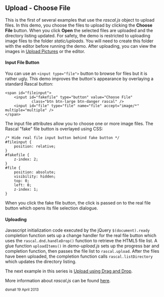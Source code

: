 Upload - Choose File 
------------------

This is the first of several examples that use the _rascal.js_ object to upload files.
In this demo, you choose the files to upload by clicking the __Choose File__ button.
When you click __Open__ the selected files are uploaded and the directory listing updated.
For safety, the demo is restricted to uploading image files to the folder _static/uploads_.
You will need to create this folder with the editor before running the demo.
After uploading, you can view the images in [Upload Pictures][upload-pics] or the editor.

#### Input File Button
You can use an <code>&lt;input type="file"&gt;</code> button to browse for files
but it is rather ugly. This demo</a> improves the button's appearance by overlaying
a standard Rascal button:

    <span id="fileinput">
        <input id="fakefile" type="button" value="Choose File"
                class="btn btn-large btn-danger rascal" />
        <input id="file" type="file" name="file" accept="image/*" multiple="multiple" />
    </span>

The input file attributes allow you to choose one or more image files. The Rascal 
"fake" file button is overlayed using CSS:

    /* Hide real file input button behind fake button */
    #fileinput {
        position: relative;
    }
    #fakefile {
        z-index: 2;
    }
    #file {
        position: absolute;
        visibility: hidden;
        top: 0;
        left: 0;
        z-index: 1;
    }

When you click the fake file button, the click is passed on to the real file button which opens its
file selection dialogue.

#### Uploading
Javascript initialization code executed by the jQuery <code>$(document).ready</code> completion function
sets up a change handler for the real file button which uses the <code>rascal.dnd.handleDrop()</code> function
to retrieve the HTML5 file list. A glue function <code>uploadItems()</code> in _demo-upload.js_ 
sets up the progress bar and completion function, then passes the file list to <code>rascal.upload</code>. 
After the files have been uploaded, the completion function calls <code>rascal.listDirectory</code> which updates
the directory listing.

The next example in this series is [Upload using Drag and Drop][upload-dd].

More information about _rascal.js_ can be found [here][rascal_object].

<small>dsmall 19 April 2013</small>

[upload-dd]: /upload-dd.html
[upload-pics]: /upload-pics.html
[rascal_object]: /docs/Rascal_Object.md

<script type="text/javascript">
    $(document).ready(function () {
        $('#doc-content a')
            .attr('target', '_blank');
    });
</script>
